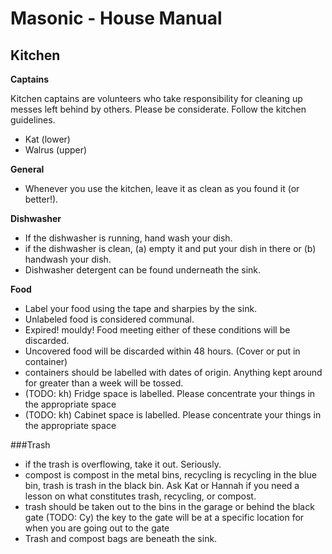 # Masonic - House Manual

## Kitchen

**Captains**

Kitchen captains are volunteers who take responsibility for cleaning up messes left behind by others.
Please be considerate. 
Follow the kitchen guidelines.


- Kat (lower)
- Walrus (upper)

**General**

- Whenever you use the kitchen, leave it as clean as you found it (or better!).

**Dishwasher**
- If the dishwasher is running, hand wash your dish.
- if the dishwasher is clean, (a) empty it and put your dish in there or (b) handwash your dish.
- Dishwasher detergent can be found underneath the sink.

**Food**
- Label your food using the tape and sharpies by the sink.
- Unlabeled food is considered communal.
- Expired! mouldy! Food meeting either of these conditions will be discarded.
- Uncovered food will be discarded within 48 hours. (Cover or put in container)
- containers should be labelled with dates of origin. Anything kept around for greater than a week will be tossed.
- (TODO: kh) Fridge space is labelled. Please concentrate your things in the appropriate space
- (TODO: kh) Cabinet space is labelled. Please concentrate your things in the appropriate space

###Trash
- if the trash is overflowing, take it out. Seriously. 
- compost is compost in the metal bins, recycling is recycling in the blue bin, trash is trash in the black bin. Ask Kat or Hannah if you need a lesson on what constitutes trash, recycling, or compost. 
- trash should be taken out to the bins in the garage or behind the black gate (TODO: Cy) the key to the gate will be at a specific location for when you are going out to the gate
- Trash and compost bags are beneath the sink. 
